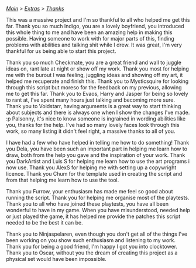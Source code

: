 [*Main*](https://github.com/PowerofMoll/Mining-Timing---A-fancreation-to-Blood-on-the-Clocktower/blob/main) > [*Extras*](https://github.com/PowerofMoll/Mining-Timing---A-fancreation-to-Blood-on-the-Clocktower/blob/main/Extras/README.md) > [_Thanks_](https://github.com/PowerofMoll/Digging-Deep---A-fancreation-to-Blood-on-the-Clocktower/edit/main/Extras/Thanks/README.md)

This was a massive project and I'm so thankful to all who helped me get this far. Thank you so much Indigo, you are a lovely boyfriend, you introduced this whole thing to me and have been an amazing help in making this possible. Having someone to work with for major parts of this, finding problems with abilities and talking shit while I drew. It was great, I'm very thankful for us being able to start this project.

Thank you so much Checkmate, you are a great friend and wall to juggle ideas on, rant late at night or show off my work. Thank you most for helping me with the burout I was feeling, juggling ideas and showing off my art, it helped me recuperate and finish this. Thank you to Mysticsquire for looking through this script but moreso for the feedback on my previous, allowing me to get this far. Thank you to Evaos, Harry and Jasper for being so lovely to rant at, I've spent many hours just talking and becoming more sure. Thank you to Voidstarr, having arguments is a great way to start thinking about subjects and there is always one when I show the changes I've made. :p Palsonny, it's nice to know someone is ingrained in wording abilities like you, thanks for the help. I've had so many lovely faces look through this work, so many listing it didn't feel right, a massive thanks to all of you.

I have had a few who have helped in telling me how to do something! Thank you Dela, you have been such an important part in helping me learn how to draw, both from the help you gave and the inspiration of your work. Thank you DarkArtist and Luis S for helping me learn how to use the art programs i now use. Thank you AlexS for helping me with setting up a copywright licence. Thank you Chum for the template used in creating the script and from that helping me learn how to use the tool.

Thank you Furrow, your enthusiasm has made me feel so good about running the script. Thank you for helping me organise most of the playtests. Thank you to all who have joined these playtests, you have all been wonderful to have in my game. When you have misunderstood, needed help or just played the game, it has helped me provide the patches this script needed to be the best it can be.

Thank you to Ninjaspelaren, even though you don't get all of the things I've been working on you show such enthusiasm and listening to my work. Thank you for being a good friend, I'm happy I got you into clocktower. Thank you to Oscar, without you the dream of creating this project as a physical set would have been impossible.
